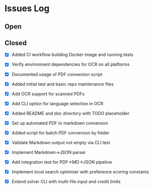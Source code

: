 # Issues Log

## Open

## Closed
- [x] Added CI workflow building Docker image and running tests
- [x] Verify environment dependencies for OCR on all platforms
- [x] Documented usage of PDF conversion script
- [x] Added initial test and basic repo maintenance files
- [x] Add OCR support for scanned PDFs
- [x] Add CLI option for language selection in OCR

- [x] Added README and doc directory with TODO placeholder
- [x] Set up automated PDF to markdown conversion
- [x] Added script for batch PDF conversion by folder
- [x] Validate Markdown output not empty via CLI test
- [x] Implement Markdown→JSON parser
- [x] Add integration test for PDF→MD→JSON pipeline
- [x] Implement local search optimiser with preference scoring constants
- [x] Extend solver CLI with multi-file input and credit limits
